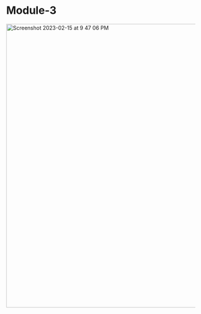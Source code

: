 # Module-3

<img width="756" alt="Screenshot 2023-02-15 at 9 47 06 PM" src="https://user-images.githubusercontent.com/122828454/219271235-98310476-8a8b-46d4-b086-6fdf945b6ad1.png">
